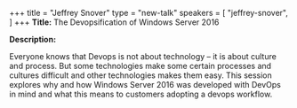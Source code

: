+++
title = "Jeffrey Snover"
type = "new-talk"
speakers = [
        "jeffrey-snover",
]
+++
**Title:** The Devopsification of Windows Server 2016

**Description:**

Everyone knows that Devops is not about technology – it is about culture and process. But some technologies make some certain processes and cultures difficult and other technologies makes them easy. This session explores why and how Windows Server 2016 was developed with DevOps in mind and what this means to customers adopting a devops workflow.